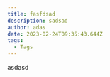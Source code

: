 ```yaml
---
title: fasfdsad
description: sadsad
author: adas
date: 2023-02-24T09:35:43.644Z
tags:
  - Tags
---
```

a﻿sdasd